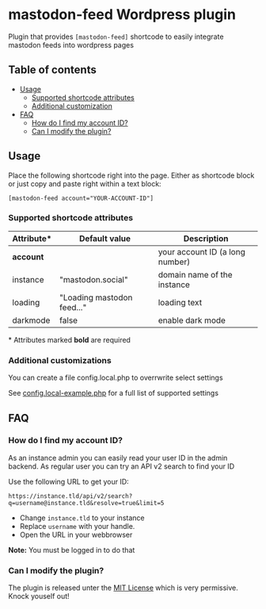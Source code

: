# mastodon-feed Wordpress plugin

Plugin that provides `[mastodon-feed]` shortcode to easily integrate mastodon feeds into wordpress pages

## Table of contents
* [Usage](#usage)
  * [Supported shortcode attributes](#supported-shortcode-attributes)
  * [Additional customization](#additional-customizations)
* [FAQ](#faq)
  * [How do I find my account ID?](#how-do-i-find-my-account-id)
  * [Can I modify the plugin?](#can-i-modify-the-plugin)

## Usage

Place the following shortcode right into the page. Either as shortcode block or just copy and paste right within a text block:

```[mastodon-feed account="YOUR-ACCOUNT-ID"]```

### Supported shortcode attributes

 | Attribute*   | Default value                 | Description                       |
| ------------- | ----------------------------- | --------------------------------- |
| **account**   |                               | your account ID (a long number)   |
| instance      | "mastodon.social"             | domain name of the instance       |
| loading       | "Loading mastodon feed..."    | loading text                      |
| darkmode      | false                         | enable dark mode                  |

\* Attributes marked **bold** are required

### Additional customizations

You can create a file config.local.php to overrwrite select settings

See [config.local-example.php](config.local-example.php) for a full list of supported settings

## FAQ

### How do I find my account ID?
As an instance admin you can easily read your user ID in the admin backend. As regular user you can try an API v2 search to find your ID

Use the following URL to get your ID:

```https://instance.tld/api/v2/search?q=username@instance.tld&resolve=true&limit=5```

* Change `instance.tld` to your instance
* Replace `username` with your handle.
* Open the URL in your webbrowser

**Note:** You must be logged in to do that

### Can I modify the plugin?
The plugin is released unter the [MIT License](LICENSE) which is very permissive. Knock youself out!